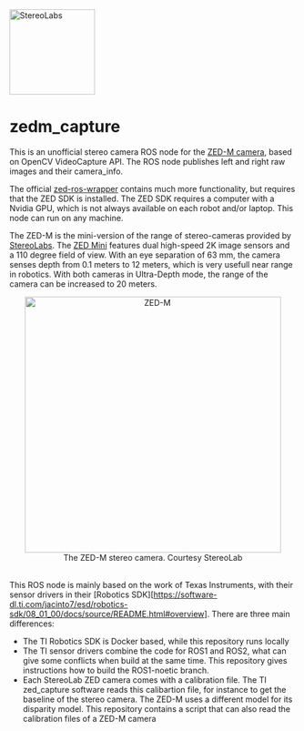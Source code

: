 <img src=https://cdn.stereolabs.com/assets/images/logo/logo_stereolabs.svg width=150 alt="StereoLabs">

# zedm_capture
This is an unofficial stereo camera ROS node for the [ZED-M camera](https://www.stereolabs.com/zed-mini/), based on OpenCV VideoCapture API. The ROS node publishes left and right raw images and their camera_info.

The official [zed-ros-wrapper](https://github.com/stereolabs/zed-ros-wrapper) contains much more functionality, but requires that the ZED SDK is installed. The ZED SDK requires a computer with a Nvidia GPU, which is not always available on each robot and/or laptop. This node can run on any machine.

The ZED-M is the mini-version of the range of stereo-cameras provided by [StereoLabs](https://www.stereolabs.com/). The [ZED Mini](https://www.stereolabs.com/blog/introducing-zed-mini/) features dual high-speed 2K image sensors and a 110 degree field of view. With an eye separation of 63 mm, the camera senses depth from 0.1 meters to 12 meters, which is very usefull near range in robotics. With both cameras in Ultra-Depth mode, the range of the camera can be increased to 20 meters. 

<div align=center>
<img src=https://cdn.stereolabs.com/blog/wp-content/uploads/2017/09/zed-mini.jpg width=450 alt="ZED-M"><br>
The ZED-M stereo camera. Courtesy StereoLab
</div>
<br>

This ROS node is mainly based on the work of Texas Instruments, with their sensor drivers in their [Robotics SDK][https://software-dl.ti.com/jacinto7/esd/robotics-sdk/08_01_00/docs/source/README.html#overview]. There are three main differences:

* The TI Robotics SDK is Docker based, while this repository runs locally
* The TI sensor drivers combine the code for ROS1 and ROS2, what can give some conflicts when build at the same time. This repository gives instructions how to build the ROS1-noetic branch.
* Each StereoLab ZED camera comes with a calibration file. The TI zed_capture software reads this calibartion file, for instance to get the baseline of the stereo camera. The ZED-M uses a different model for its disparity model. This repository contains a script that can also read the calibration files of a ZED-M camera

